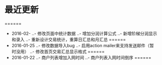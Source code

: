 # 最近更新
======
* 2016-02-
..- 修改页面中统计数据
..- 增加分润计算公式
..- 新增阶梯分润显示和录入
..- 重新设计交易统计，重算日汇总和月汇总
======
* 2016-01-25
..- 修改数据导入bug
..- 启用action mailer来支持发送邮件（暂时没用）
..- 修改首页交易汇总显示格式
======
* 2016-01-22
..- 商户列表增加入网时间
..- 商户列表入网时间倒序
======
